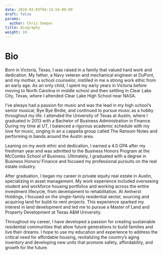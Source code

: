 ```yaml
---
date: 2024-02-02T04:14:54-08:00
draft: false
params:
  author: Chris Semper 
title: Biography 
weight: 10
---
```


# Bio

Born in Victoria, Texas, I was raised in a family that valued hard work and dedication. My father, a Navy veteran and mechanical engineer at DuPont, and my mother, a school counselor, instilled in me a strong work ethic from an early age. As an only child, I spent my early years in Victoria before moving to North Carolina in middle school and then settling in Clear Lake City, Texas, where I attended Clear Lake High School near NASA.

I’ve always had a passion for music and was the lead in my high school’s senior musical, Bye Bye Birdie, and continued to pursue music as a hobby throughout my life.
I attended the University of Texas at Austin, where I graduated in 2013 with a Bachelor of Business Administration in Finance. During my time at UT, I balanced a rigorous academic schedule with my love for music, singing in an a cappella group called The Ransom Notes and performing in bands around the Austin area.

Leaning on my work ethic and dedication, I earned a 4.0 GPA after my freshman year and was admitted to the Business Honors Program at the McCombs School of Business.
Ultimately, I graduated with a degree in Business Honors/ Finance and focused my professional pursuits on the real estate industry.

After graduation, I began my career in private equity real estate in Austin, specializing in asset management. My work experience included overseeing student and workforce housing portfolios and working across the entire investment lifecycle, from development to rehabilitation. At Amherst Holdings, I focused on the single-family residential sector, sourcing and acquiring land for build-to-rent projects. This experience sparked my interest in land development and led me to pursue a Master of Land and Property Development at Texas A&M University.

Throughout my career, I have developed a passion for creating sustainable residential communities that allow future generations to build families and live their dreams. I hope to use my education and experience to address the critical need for affordable housing, revitalizing the country’s aging inventory and developing new units that promote safety, affordability, and growth for the future.
